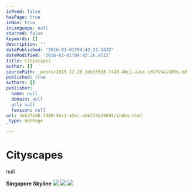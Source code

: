 ```yaml
---
inFeed: false
hasPage: true
inNav: true
inLanguage: null
starred: false
keywords: []
description: ''
datePublished: '2016-01-01T04:42:21.243Z'
dateModified: '2016-01-01T04:42:16.951Z'
title: Cityscapes
author: []
sourcePath: _posts/2015-12-28-3eb3f5d8-7448-4bc1-a2cc-e6b724e24691.md
published: true
authors: []
publisher:
  name: null
  domain: null
  url: null
  favicon: null
url: 3eb3f5d8-7448-4bc1-a2cc-e6b724e24691/index.html
_type: WebPage

---
```

# **Cityscapes**
null

**Singapore Skyline**
![](https://s3-us-west-2.amazonaws.com/the-grid-img/p/436b3ed0f28ab305fd711090c718abde350570f5.jpg)
![](https://s3-us-west-2.amazonaws.com/the-grid-img/p/b3fd21ecf6ce8ef0d8980480ca29ad730a8838f0.jpg)
![](https://s3-us-west-2.amazonaws.com/the-grid-img/p/70a46acae615fafbd2bd0db4d9899a30219dae0a.jpg)